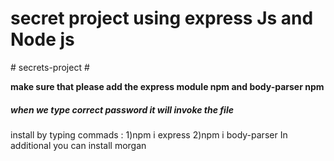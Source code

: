 <h1> secret project using express Js and Node js</h1>
# secrets-project
# <p> <b> make sure that please add the express module npm and body-parser npm </b></p>
<h5> when we type correct password it will invoke the file </h5>
install by typing commads :
1)npm i express 
2)npm i body-parser
In additional you can install morgan 
